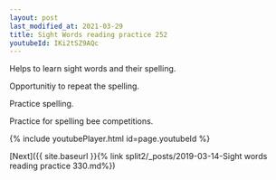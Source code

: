 ```yaml
---
layout: post
last_modified_at: 2021-03-29
title: Sight Words reading practice 252
youtubeId: IKi2tSZ9AQc
---
```

 
 
Helps to learn sight words and their spelling.

Opportunitiy to repeat the spelling. 

Practice spelling. 
 
Practice for spelling bee competitions. 
 
{% include youtubePlayer.html id=page.youtubeId %}
 
 

[Next]({{ site.baseurl }}{% link  split2/_posts/2019-03-14-Sight words reading practice 330.md%})
 
